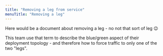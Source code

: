 ```yaml
---
title: "Removing a leg from service"
menuTitle: "Removing a leg"
---
```


Here would be a document about removing a leg - no not that sort of leg :wink:

This team use that term to describe the blue/green aspect of their deployment topology - and therefore how to force traffic to only one of the two "legs".
